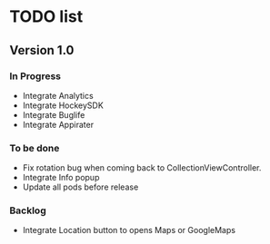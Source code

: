 # TODO list

## Version 1.0

### In Progress

- Integrate Analytics
- Integrate HockeySDK
- Integrate Buglife
- Integrate Appirater

### To be done

- Fix rotation bug when coming back to CollectionViewController.
- Integrate Info popup
- Update all pods before release

### Backlog

- Integrate Location button to opens Maps or GoogleMaps

